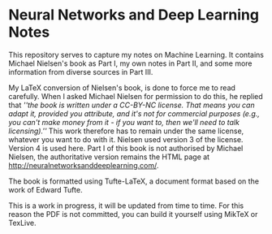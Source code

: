 # Neural Networks and Deep Learning Notes

This repository serves to capture my notes on Machine Learning.  It contains Michael Nielsen's book as Part I, my own notes in Part II, and some more information from diverse sources in Part III.

My LaTeX conversion of Nielsen's book, is done to force me to read carefully.  When I asked Michael Nielsen for permission to do this, he replied that  *''the book is written under a CC-BY-NC license. That means you can adapt it, provided you attribute, and it's not for commercial purposes (e.g., you can't make money from it - if you want to, then we'll need to talk licensing).''* 
This work therefore has to remain under the same license, whatever you want to do with it. Nielsen used version 3 of the license. Version 4 is used here.
Part I of this book is not authorised by Michael Nielsen, the authoritative version remains the HTML page at http://neuralnetworksanddeeplearning.com/.

The book is formatted using Tufte-LaTeX, a document format based on the work of Edward Tufte.

This is a work in progress, it will be updated from time to time. For this reason the PDF is not committed, you can build it yourself using MikTeX or TexLive.


